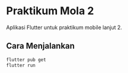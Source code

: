 # Praktikum Mola 2

Aplikasi Flutter untuk praktikum mobile lanjut 2.

## Cara Menjalankan

```bash
flutter pub get
flutter run
```
